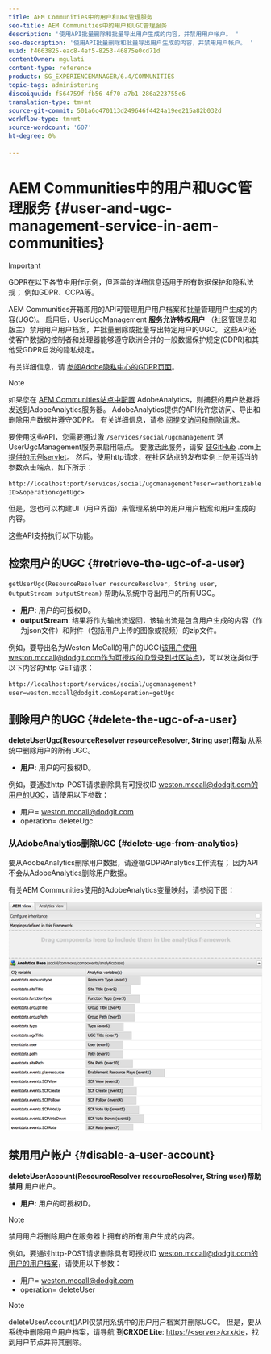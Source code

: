 ```yaml
---
title: AEM Communities中的用户和UGC管理服务
seo-title: AEM Communities中的用户和UGC管理服务
description: '使用API批量删除和批量导出用户生成的内容，并禁用用户帐户。 '
seo-description: '使用API批量删除和批量导出用户生成的内容，并禁用用户帐户。 '
uuid: f4663825-eac8-4ef5-8253-46875e0cd71d
contentOwner: mgulati
content-type: reference
products: SG_EXPERIENCEMANAGER/6.4/COMMUNITIES
topic-tags: administering
discoiquuid: f564759f-fb56-4f70-a7b1-286a223755c6
translation-type: tm+mt
source-git-commit: 501a6c470113d249646f4424a19ee215a82b032d
workflow-type: tm+mt
source-wordcount: '607'
ht-degree: 0%

---
```



# AEM Communities中的用户和UGC管理服务 {#user-and-ugc-management-service-in-aem-communities}

>[!IMPORTANT]
>
>GDPR在以下各节中用作示例，但涵盖的详细信息适用于所有数据保护和隐私法规； 例如GDPR、CCPA等。

AEM Communities开箱即用的API可管理用户用户档案和批量管理用户生成的内容(UGC)。 启用后，UserUgcManagement **服务允许特权用户** （社区管理员和版主）禁用用户用户档案，并批量删除或批量导出特定用户的UGC。 这些API还使客户数据的控制者和处理器能够遵守欧洲合并的一般数据保护规定(GDPR)和其他受GDPR启发的隐私规定。

有关详细信息，请 [参阅Adobe隐私中心的GDPR页面](https://www.adobe.com/privacy/general-data-protection-regulation.html)。

>[!NOTE]
>
>如果您在 [AEM Communities站点中配置](analytics.md) AdobeAnalytics，则捕获的用户数据将发送到AdobeAnalytics服务器。 AdobeAnalytics提供的API允许您访问、导出和删除用户数据并遵守GDPR。 有关详细信息，请参 [阅提交访问和删除请求](https://docs.adobe.com/content/help/en/analytics/admin/data-governance/gdpr-submit-access-delete.html)。

要使用这些API，您需要通过激 `/services/social/ugcmanagement` 活UserUgcManagement服务来启用端点。 要激活此服务，请安 [装GitHub](https://github.com/Adobe-Marketing-Cloud/aem-communities-ugc-migration/tree/master/bundles/communities-ugc-management-servlet) .com上 [提供的示例servlet](https://github.com/Adobe-Marketing-Cloud/aem-communities-ugc-migration/tree/master/bundles/communities-ugc-management-servlet)。 然后，使用http请求，在社区站点的发布实例上使用适当的参数点击端点，如下所示：

`http://localhost:port/services/social/ugcmanagement?user=<authorizable ID>&operation<getUgc>`

但是，您也可以构建UI（用户界面）来管理系统中的用户用户档案和用户生成的内容。

这些API支持执行以下功能。

## 检索用户的UGC {#retrieve-the-ugc-of-a-user}

`getUserUgc(ResourceResolver resourceResolver, String user, OutputStream outputStream)` 帮助从系统中导出用户的所有UGC。

* **用户**: 用户的可授权ID。
* **outputStream**: 结果将作为输出流返回，该输出流是包含用户生成的内容（作为json文件）和附件（包括用户上传的图像或视频）的zip文件。

例如，要导出名为Weston McCall的用户的UGC(该用户使用weston.mccall@dodgit.com作为可授权的ID登录到社区站点)，可以发送类似于以下内容的http GET请求：

`http://localhost:port/services/social/ugcmanagement?user=weston.mccall@dodgit.com&operation=getUgc`

## 删除用户的UGC {#delete-the-ugc-of-a-user}

**deleteUserUgc(ResourceResolver resourceResolver, String user)帮助** 从系统中删除用户的所有UGC。

* **用户**: 用户的可授权ID。

例如，要通过http-POST请求删除具有可授权ID weston.mccall@dodgit.com的用户的UGC，请使用以下参数：

* 用户= weston.mccall@dodgit.com
* operation= deleteUgc

### 从AdobeAnalytics删除UGC {#delete-ugc-from-analytics}

要从AdobeAnalytics删除用户数据，请遵循GDPRAnalytics工作流程； 因为API不会从AdobeAnalytics删除用户数据。

有关AEM Communities使用的AdobeAnalytics变量映射，请参阅下图：

![Adobe Adobe的AEM Communities变量映射Analytics](assets/Analytics-Communities-Mapping.png)

## 禁用用户帐户 {#disable-a-user-account}

**deleteUserAccount(ResourceResolver resourceResolver, String user)帮助禁用** 用户帐户。

* **用户**: 用户的可授权ID。

>[!NOTE]
>
>禁用用户将删除用户在服务器上拥有的所有用户生成的内容。

例如，要通过http-POST请求删除具有可授权ID weston.mccall@dodgit.com的用户的用户档案，请使用以下参数：

* 用户= weston.mccall@dodgit.com
* operation= deleteUser

>[!NOTE]
>
>deleteUserAccount()API仅禁用系统中的用户用户档案并删除UGC。 但是，要从系统中删除用户用户档案，请导航 **到CRXDE Lite**: [https://&lt;server>/crx/de](http://localhost:4502/crx/de)，找到用户节点并将其删除。

